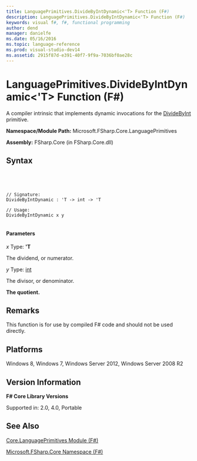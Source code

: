 ```yaml
---
title: LanguagePrimitives.DivideByIntDynamic<'T> Function (F#)
description: LanguagePrimitives.DivideByIntDynamic<'T> Function (F#)
keywords: visual f#, f#, functional programming
author: dend
manager: danielfe
ms.date: 05/16/2016
ms.topic: language-reference
ms.prod: visual-studio-dev14
ms.assetid: 2915f87d-e391-40f7-9f9a-7036bf0ae28c 
---
```


# LanguagePrimitives.DivideByIntDynamic<'T> Function (F#)

A compiler intrinsic that implements dynamic invocations for the [DivideByInt](http://msdn.microsoft.com/en-us/library/24b70b03-c9fb-4edf-b04e-c9d8355fe1ca) primitive.

**Namespace/Module Path:** Microsoft.FSharp.Core.LanguagePrimitives

**Assembly:** FSharp.Core (in FSharp.Core.dll)


## Syntax



```




// Signature:
DivideByIntDynamic : 'T -> int -> 'T

// Usage:
DivideByIntDynamic x y


```





#### Parameters
*x*
Type: **'T**


The dividend, or numerator.


*y*
Type: [int](http://msdn.microsoft.com/en-us/library/025d5455-3622-4ea5-9573-3ecbd4ee1375)


The divisor, or denominator.



**The quotient.**
## Remarks
This function is for use by compiled F# code and should not be used directly.


## Platforms
Windows 8, Windows 7, Windows Server 2012, Windows Server 2008 R2


## Version Information
**F# Core Library Versions**

Supported in: 2.0, 4.0, Portable




## See Also
[Core.LanguagePrimitives Module &#40;F&#35;&#41;](Core.LanguagePrimitives-Module-%5BFSharp%5D.md)

[Microsoft.FSharp.Core Namespace &#40;F&#35;&#41;](Microsoft.FSharp.Core-Namespace-%5BFSharp%5D.md)

